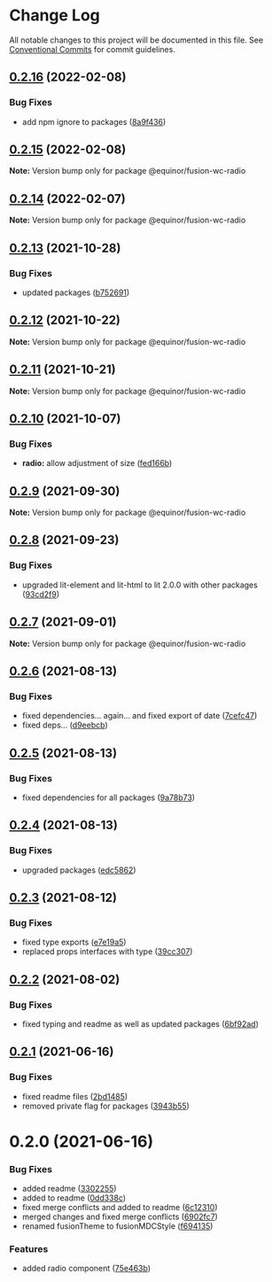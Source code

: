 # Change Log

All notable changes to this project will be documented in this file.
See [Conventional Commits](https://conventionalcommits.org) for commit guidelines.

## [0.2.16](https://github.com/equinor/fusion-web-components/compare/@equinor/fusion-wc-radio@0.2.15...@equinor/fusion-wc-radio@0.2.16) (2022-02-08)


### Bug Fixes

* add npm ignore to packages ([8a9f436](https://github.com/equinor/fusion-web-components/commit/8a9f436f4d38c0fec431d9388ce3098853f8babc))





## [0.2.15](https://github.com/equinor/fusion-web-components/compare/@equinor/fusion-wc-radio@0.2.14...@equinor/fusion-wc-radio@0.2.15) (2022-02-08)

**Note:** Version bump only for package @equinor/fusion-wc-radio





## [0.2.14](https://github.com/equinor/fusion-web-components/compare/@equinor/fusion-wc-radio@0.2.13...@equinor/fusion-wc-radio@0.2.14) (2022-02-07)

**Note:** Version bump only for package @equinor/fusion-wc-radio





## [0.2.13](https://github.com/equinor/fusion-web-components/compare/@equinor/fusion-wc-radio@0.2.12...@equinor/fusion-wc-radio@0.2.13) (2021-10-28)


### Bug Fixes

* updated packages ([b752691](https://github.com/equinor/fusion-web-components/commit/b75269105063dfbb150432bd86426e33d67ba869))





## [0.2.12](https://github.com/equinor/fusion-web-components/compare/@equinor/fusion-wc-radio@0.2.11...@equinor/fusion-wc-radio@0.2.12) (2021-10-22)

**Note:** Version bump only for package @equinor/fusion-wc-radio





## [0.2.11](https://github.com/equinor/fusion-web-components/compare/@equinor/fusion-wc-radio@0.2.10...@equinor/fusion-wc-radio@0.2.11) (2021-10-21)

**Note:** Version bump only for package @equinor/fusion-wc-radio





## [0.2.10](https://github.com/equinor/fusion-web-components/compare/@equinor/fusion-wc-radio@0.2.9...@equinor/fusion-wc-radio@0.2.10) (2021-10-07)


### Bug Fixes

* **radio:** allow adjustment of size ([fed166b](https://github.com/equinor/fusion-web-components/commit/fed166b2f59540c14c2042dcc7773d83938d9815))





## [0.2.9](https://github.com/equinor/fusion-web-components/compare/@equinor/fusion-wc-radio@0.2.8...@equinor/fusion-wc-radio@0.2.9) (2021-09-30)

**Note:** Version bump only for package @equinor/fusion-wc-radio





## [0.2.8](https://github.com/equinor/fusion-web-components/compare/@equinor/fusion-wc-radio@0.2.7...@equinor/fusion-wc-radio@0.2.8) (2021-09-23)


### Bug Fixes

* upgraded lit-element and lit-html to lit 2.0.0 with other packages ([93cd2f9](https://github.com/equinor/fusion-web-components/commit/93cd2f997d6045fd5ab69fe05ccee5acfa861ad7))





## [0.2.7](https://github.com/equinor/fusion-web-components/compare/@equinor/fusion-wc-radio@0.2.6...@equinor/fusion-wc-radio@0.2.7) (2021-09-01)

**Note:** Version bump only for package @equinor/fusion-wc-radio





## [0.2.6](https://github.com/equinor/fusion-web-components/compare/@equinor/fusion-wc-radio@0.2.5...@equinor/fusion-wc-radio@0.2.6) (2021-08-13)


### Bug Fixes

* fixed dependencies... again... and fixed export of date ([7cefc47](https://github.com/equinor/fusion-web-components/commit/7cefc47b307e67c3a79c41579e07ece70c2e0728))
* fixed deps... ([d9eebcb](https://github.com/equinor/fusion-web-components/commit/d9eebcb1d637e9c2bb64f465c9378f1fea17c973))





## [0.2.5](https://github.com/equinor/fusion-web-components/compare/@equinor/fusion-wc-radio@0.2.4...@equinor/fusion-wc-radio@0.2.5) (2021-08-13)


### Bug Fixes

* fixed dependencies for all packages ([9a78b73](https://github.com/equinor/fusion-web-components/commit/9a78b73068685cd4d096fdea1e8501464c18a51c))





## [0.2.4](https://github.com/equinor/fusion-web-components/compare/@equinor/fusion-wc-radio@0.2.3...@equinor/fusion-wc-radio@0.2.4) (2021-08-13)


### Bug Fixes

* upgraded packages ([edc5862](https://github.com/equinor/fusion-web-components/commit/edc58624c3921ef6c77020dd3a026f40ed1dd5f2))





## [0.2.3](https://github.com/equinor/fusion-web-components/compare/@equinor/fusion-wc-radio@0.2.2...@equinor/fusion-wc-radio@0.2.3) (2021-08-12)


### Bug Fixes

* fixed type exports ([e7e19a5](https://github.com/equinor/fusion-web-components/commit/e7e19a59c3db40b20d29f9ea888614a188a2fcc4))
* replaced props interfaces with type ([39cc307](https://github.com/equinor/fusion-web-components/commit/39cc3078b3bb217587f5eb39020a312cb859bb96))





## [0.2.2](https://github.com/equinor/fusion-web-components/compare/@equinor/fusion-wc-radio@0.2.1...@equinor/fusion-wc-radio@0.2.2) (2021-08-02)


### Bug Fixes

* fixed typing and readme as well as updated packages ([6bf92ad](https://github.com/equinor/fusion-web-components/commit/6bf92ade989eaa8a4cbfd9b51b31a3dd98080140))





## [0.2.1](https://github.com/equinor/fusion-web-components/compare/@equinor/fusion-wc-radio@0.2.0...@equinor/fusion-wc-radio@0.2.1) (2021-06-16)


### Bug Fixes

* fixed readme files ([2bd1485](https://github.com/equinor/fusion-web-components/commit/2bd148593acf4e4fe9236bd24e44a2ec994341fc))
* removed private flag for packages ([3943b55](https://github.com/equinor/fusion-web-components/commit/3943b555441b8d8007ddedb795b54ac6009e7a04))





# 0.2.0 (2021-06-16)


### Bug Fixes

* added readme ([3302255](https://github.com/equinor/fusion-web-components/commit/3302255c6e093a196fae7af60fb7f874e10d60c5))
* added to readme ([0dd338c](https://github.com/equinor/fusion-web-components/commit/0dd338c3bce6377f35365513ba0d61c1088119dc))
* fixed merge conflicts and added to readme ([6c12310](https://github.com/equinor/fusion-web-components/commit/6c12310524c82a22025813974d9d55f19b40130d))
* merged changes and fixed merge conflicts ([6902fc7](https://github.com/equinor/fusion-web-components/commit/6902fc7d882b56d54cae4cd03932f1460fc6e61e))
* renamed fusionTheme to fusionMDCStyle ([f694135](https://github.com/equinor/fusion-web-components/commit/f69413520bad65462203ac239b747f3b359eefb5))


### Features

* added radio component ([75e463b](https://github.com/equinor/fusion-web-components/commit/75e463bca2cd43df7dd9aefdb30b6702c01a034b))
